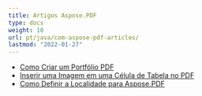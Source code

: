 ```yaml
---
title: Artigos Aspose.PDF
type: docs
weight: 10
url: pt/java/com-aspose-pdf-articles/
lastmod: "2022-01-27"
---
```


- [Como Criar um Portfólio PDF](/pdf/java/how-to-create-pdf-portfolio/)
- [Inserir uma Imagem em uma Célula de Tabela no PDF](/pdf/java/insert-an-image-into-a-table-cell-in-pdf/)
- [Como Definir a Localidade para Aspose.PDF](/pdf/java/how-to-set-locale-for-aspose-pdf/)